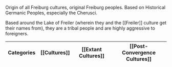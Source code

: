 Origin of all Freiburg cultures, original Freiburg peoples.
Based on Historical Germanic Peoples, especially the Cherusci.

Based around the Lake of Freiler (wherein they and the [[Freiler]] culture get their names from), they are a tribal people and are highly aggressive to foreigners.

| Categories | [[Cultures]] | [[Extant Cultures]] | [[Post-Convergence Cultures]] |
| ---------- | ------------ | ------------------- | ----------------------------- |